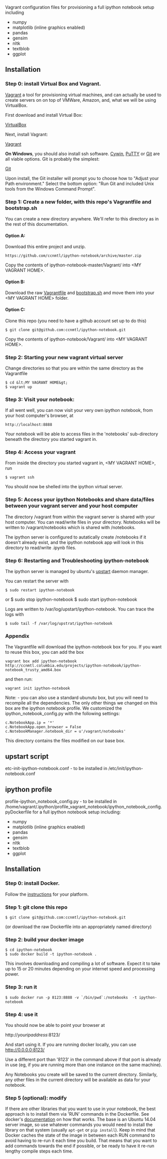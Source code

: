 Vagrant configuration files for provisioning a full ipython notebook setup including

* numpy
* matplotlib (inline graphics enabled)
* pandas
* gensim
* nltk
* textblob
* ggplot

## Installation

### Step 0: install Virtual Box and Vagrant.
[Vagrant](http://docs.vagrantup.com/v2/getting-started/index.html) a tool for provisioning virtual machines, and can actually be used to create servers on on top of VMWare, Amazon, and, what we will be using VirtualBox.

First download and install Virtual Box:

[VirtualBox](http://www.virtualbox.org/)

Next, install Vagrant:

[Vagrant](http://www.vagrantup.com/)

**On Windows**, you should also install ssh software. [Cywin](https://www.cygwin.com/), [PuTTY](http://www.putty.org/) or [Git](http://git-scm.com/download/win) are all viable options.  Git is probably the simplest:

[Git](http://git-scm.com/download/win)

Upon install, the Git installer will prompt you to choose how to "Adjust your Path environment." Select the bottom option: "Run Git and included Unix tools from the Windows Command Prompt". 

### Step 1: Create a new <MY VAGRANT HOME> folder, with this repo's Vagrantfile and bootstrap.sh 

You can create a new directory anywhere. We'll refer to this directory as <MY VAGRANT HOME> in the rest of this documentation.

#### Option A:

Download this entire project and unzip. 

    https://github.com/ccnmtl/ipython-notebook/archive/master.zip

Copy the contents of ipython-notebook-master/Vagrant/ into &lt;MY VAGRANT HOME&gt;. 
    
#### Option B:

Download the raw [Vagrantfile](https://raw.githubusercontent.com/ccnmtl/ipython-notebook/master/Vagrant/Vagrantfile) and [bootstrap.sh](https://raw.githubusercontent.com/ccnmtl/ipython-notebook/master/Vagrant/bootstrap.sh) and move them into your &lt;MY VAGRANT HOME&gt; folder.  

#### Option C:

Clone this repo (you need to have a github account set up to do this)

    $ git clone git@github.com:ccnmtl/ipython-notebook.git

Copy the contents of ipython-notebook/Vagrant/ into &lt;MY VAGRANT HOME&gt;. 


### Step 2: Starting your new vagrant virtual server

Change directories so that you are within the same directory as the Vagrantfile

    $ cd &lt;MY VAGRANT HOME&gt;
    $ vagrant up

### Step 3: Visit your notebook:

If all went well, you can now visit your very own ipython notebook, from your host computer's browser, at 

    http://localhost:8888 

Your notebook will be able to access files in the 'notebooks' sub-directory beneath the directory you started vagrant in.

### Step 4: Access your vagrant

From inside the directory you started vagrant in, &lt;MY VAGRANT HOME&gt;, run

    $ vagrant ssh
    
You should now be shelled into the ipython virtual server. 

### Step 5: Access your ipython Notebooks and share data/files between your vagrant server and your host computer

The directory /vagrant from within the vagrant server is shared with your host computer. You can read/write files in your <MY VAGRANT FILE> directory. Notebooks will be written to /vagrant/notebooks which is shared with <MY VAGRANT HOME>/notebooks.

The ipython server is configured to autatically create <MY VAGRANT HOME>/notebooks if it doesn't already exist, and the ipython notebook app will look in this directory to read/write .ipynb files. 

### Step 6: Restarting and Troubleshooting ipython-notebook

The ipython server is managed by ubuntu's [upstart](http://upstart.ubuntu.com/) daemon manager.

You can restart the server with

    $ sudo restart ipython-notebook

or
    $ sudo stop ipython-notebook
    $ sudo start ipython-notebook
    
Logs are written to /var/log/upstart/ipython-notebook. You can trace the logs with 

    $ sudo tail -f /var/log/upstrat/ipython-notebook

### Appendix
The Vagrantfile will download the ipython-notebook box for you.  If you want to reuse this box, you can add the box
 
    vagrant box add ipython-notebook http://ccnmtl.columbia.edu/projects/ipython-notebook/ipython-notebook_trusty_amd64.box
 
and then run:

    vagrant init ipython-notebook
    
Note: - you can also use a standard ubunutu box, but you will need to recompile all the dependencies. The only other things we changed on this box are the ipython notebook profile. We customized the ipython_notebook_config.py with the following settings:

    c.NotebookApp.ip = '*'
    c.NotebookApp.open_browser = False
    c.NotebookManager.notebook_dir = u'/vagrant/notebooks'


This directory contains the files modified on our base box.

## upstart script
   etc-init-ipython-notebook.conf - to be installed in /etc/init/ipython-notebook.conf
  
## ipython profile
   profile-ipython_notebook_config.py - to be installed in /home/vagrant/.ipython/profile_vagrant_notebook/ipython_notebook_config.pyDockerfile for a full ipython notebook setup including:

* numpy
* matplotlib (inline graphics enabled)
* pandas
* gensim
* nltk
* textblob
* ggplot

## Installation

### Step 0: install Docker.

Follow the
[instructions](http://docs.docker.com/installation/) for your
platform.

### Step 1: git clone this repo

    $ git clone git@github.com:ccnmtl/ipython-notebook.git

(or download the raw Dockerfile into an
appropriately named directory)

### Step 2: build your docker image

    $ cd ipython-notebook
    $ sudo docker build -t ipython-notebook .

This involves downloading and compiling a lot of software. Expect it
to take up to 15 or 20 minutes depending on your internet speed and
processing power.

### Step 3: run it

    $ sudo docker run -p 8123:8888 -v `/bin/pwd`:/notebooks  -t ipython-notebook

### Step 4: use it

You should now be able to point your browser at

   http://_youripaddress_:8123/

And start using it. If you are running docker locally, you can use
http://0.0.0.0:8123/

Use a different port than '8123' in the command above if that port is
already in use (eg, if you are running more than one instance on the
same machine).

Any Notebooks you create will be saved to the current
directory. Similarly, any other files in the current directory will be
available as data for your notebook.


### Step 5 (optional): modify

If there are other libraries that you want to use in your notebook,
the best approach is to install them via 'RUN' commands in the
Dockerfile. See docker's
[documentation](http://docs.docker.com/reference/builder/#run) on how
that works. The base is an Ubuntu 14.04 server image, so use whatever
commands you would need to install the library on that system (usually
`apt-get` or `pip install`). Keep in mind that Docker caches the state
of the image in between each RUN command to avoid having to re-run it
each time you build. That means that you want to add commands towards
the end if possible, or be ready to have it re-run lengthy compile
steps each time.
